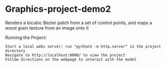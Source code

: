 # Graphics-project-demo2
Renders a bicubic Bezier patch from a set of control points, and maps a wood grain texture from an image onto it

Running the Project:

    Start a local webs server: run "python3 -m http.server" in the project directory
    Navigate to http://localhost:8000/ to view the project
    Follow directions on the webpage to interact with the model
